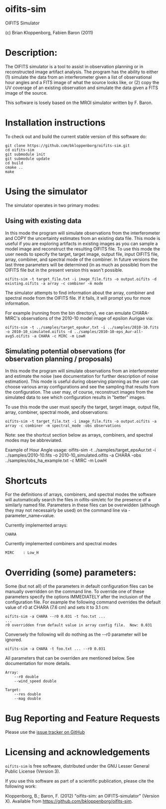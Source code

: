 oifits-sim
==========

OIFITS Simulator

(c) Brian Kloppenborg, Fabien Baron (2011)

# Description:
The OIFITS simulator is a tool to assist in observation planning or in reconstructed
image artifact analysis.  The program has the ability to either (1) simulate the data
from an interferometer given a list of observational hour angles and a FITS image
of what the source looks like, or (2) copy the UV coverage of an existing observation 
and simulate the data given a FITS image of the source.

This software is losely based on the MROI simulator written by F. Baron.

# Installation instructions

To check out and build the current stable version of this software do:

```
git clone https://github.com/bkloppenborg/oifits-sim.git
cd oifits-sim
git submodule init
git submodule update
cd build
cmake ..
make
```

# Using the simulator

The simulator operates in two primary modes:

## Using with existing data

In this mode the program will simulate observations from the interferometer and COPY the
uncertainty estimates from an existing data file.  This mode is useful if you are exploring
artifacts in existing images as you can sample a model image and reconstruct the resulting 
OIFITS file.  To use this mode the user needs to specify the target, target image, output 
file, input OIFITS file, array, combiner, and spectral mode of the combiner.  In future versions
the last three parameters will be determined (in as much as possible) from the OIFITS file
but in the present version this wasn't possible.

    oifits-sim -t target_file.txt -i image_file.fits -o output.oifits -d existing.oifits -a array -c combiner -m mode
    
The simulator attempts to find information about the array, combiner and spectral mode from
the OIFITS file.  If it fails, it will prompt you for more information.

For example (running from the bin directory), we can emulate CHARA-MIRC's observations of the 2010-10 model image of epsilon Aurigae via:

    oifits-sim -t ../samples/target_epsAur.txt -i ../samples/2010-10.fits -o 2010-10_simulated.oifits -d ../samples/2010-10-eps_Aur-all-avg5.oifits -a CHARA -c MIRC -m LowH

## Simulating potential observations (for observation planning / proposals)

In this mode the program will simulate observations from an interferometer and estimate the
noise (see documentation for further description of noise estimation).  This mode is useful
during observing planning as the user can choose various array configurations and see the
sampling that results from the configuration.  The user may, of course, reconstruct images
from the simulated data to see which configuration results in "better" images.

To use this mode the user must specify the target, target image, output file, array, 
combiner, spectral mode, and observations:

    oifits-sim -t target_file.txt -i image_file.fits -o output.oifits -a array -c combiner -m spectral_mode -obs observations
      
Note: see the shortcut section below as arrays, combiners, and spectral modes may be
abbreviated.

Example of Hour Angle usage:
    oifits-sim -t ../samples/target_epsAur.txt -i ../samples/2010-10.fits -o 2010-10_simulated.oifits -a CHARA -obs ../samples/obs_ha_example.txt -c MIRC -m LowH

# Shortcuts

For the definitions of arrays, combiners, and spectral modes the software will automatically
search the files in oifits-sim/etc for the presence of a similarly named file.  Parameters in
these files can be overwidden (although they may not necessairly be used) on the command line
via -parameter_name=value.

Currently implemented arrays:

    CHARA

Currently implemented combiners and spectral modes

    MIRC	: Low_H

# Overriding (some) parameters:

Some (but not all) of the parameters in default configuration files can be manually overridden 
on the command line.  To override one of these parameters specify the options IMMEDIATELY after
the inclusion of the configuration file.  For example the following command overrides
the default value of r0 at CHARA (7.6 cm) and sets it to 3.1 cm:

    oifits-sim -a CHARA --r0 0.031 -t foo.txt ...
    ...
    r0 overridden from default value in array config file.  Now: 0.031
      
Conversely the following will do nothing as the --r0 parameter will be ignored.

    oifits-sim -a CHARA -t foo.txt ... --r0 0.031

All parameters that can be overriden are mentioned below.  See documentation for more details.

    Array:
        --r0 double
        --wind_speed double

    Target:
        --res double
        --mag double
        
# Bug Reporting and Feature Requests

Please use the [issue tracker on GitHub](https://github.com/bkloppenborg/oifits-sim/issues)


# Licensing and acknowledgements

`oifits-sim` is free software, distributed under the GNU Lesser General Public License (Version 3).

If you use this software as part of a scientific publication, please cite the following work:

Kloppenborg, B.; Baron, F. (2012) "oifits-sim: an OIFITS-simulator" (Version X). Available from https://github.com/bkloppenborg/oifits-sim.
